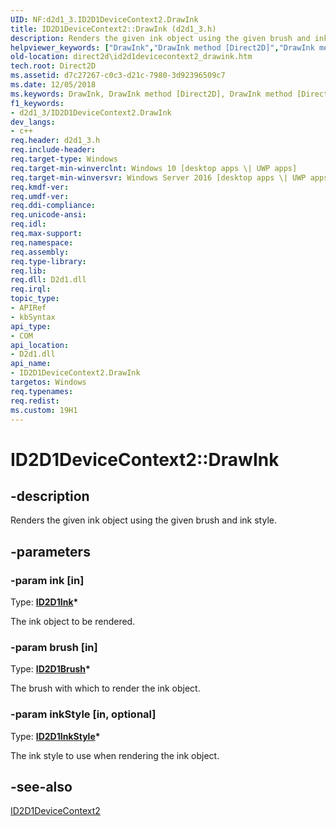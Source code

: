 ```yaml
---
UID: NF:d2d1_3.ID2D1DeviceContext2.DrawInk
title: ID2D1DeviceContext2::DrawInk (d2d1_3.h)
description: Renders the given ink object using the given brush and ink style.helpviewer_keywords: ["DrawInk","DrawInk method [Direct2D]","DrawInk method [Direct2D]","ID2D1DeviceContext2 interface","ID2D1DeviceContext2 interface [Direct2D]","DrawInk method","ID2D1DeviceContext2.DrawInk","ID2D1DeviceContext2::DrawInk","d2d1_3/ID2D1DeviceContext2::DrawInk","direct2d.id2d1devicecontext2_drawink"]
old-location: direct2d\id2d1devicecontext2_drawink.htm
tech.root: Direct2D
ms.assetid: d7c27267-c0c3-d21c-7980-3d92396509c7
ms.date: 12/05/2018
ms.keywords: DrawInk, DrawInk method [Direct2D], DrawInk method [Direct2D],ID2D1DeviceContext2 interface, ID2D1DeviceContext2 interface [Direct2D],DrawInk method, ID2D1DeviceContext2.DrawInk, ID2D1DeviceContext2::DrawInk, d2d1_3/ID2D1DeviceContext2::DrawInk, direct2d.id2d1devicecontext2_drawink
f1_keywords:
- d2d1_3/ID2D1DeviceContext2.DrawInk
dev_langs:
- c++
req.header: d2d1_3.h
req.include-header: 
req.target-type: Windows
req.target-min-winverclnt: Windows 10 [desktop apps \| UWP apps]
req.target-min-winversvr: Windows Server 2016 [desktop apps \| UWP apps]
req.kmdf-ver: 
req.umdf-ver: 
req.ddi-compliance: 
req.unicode-ansi: 
req.idl: 
req.max-support: 
req.namespace: 
req.assembly: 
req.type-library: 
req.lib: 
req.dll: D2d1.dll
req.irql: 
topic_type:
- APIRef
- kbSyntax
api_type:
- COM
api_location:
- D2d1.dll
api_name:
- ID2D1DeviceContext2.DrawInk
targetos: Windows
req.typenames: 
req.redist: 
ms.custom: 19H1
---
```


# ID2D1DeviceContext2::DrawInk


## -description


Renders the given ink object using the given brush and ink style.


## -parameters




### -param ink [in]

Type: <b><a href="https://docs.microsoft.com/windows/desktop/api/d2d1_3/nn-d2d1_3-id2d1ink">ID2D1Ink</a>*</b>

The ink object to be rendered.


### -param brush [in]

Type: <b><a href="https://docs.microsoft.com/windows/desktop/api/d2d1/nn-d2d1-id2d1brush">ID2D1Brush</a>*</b>

The brush with which to render the ink object.


### -param inkStyle [in, optional]

Type: <b><a href="https://docs.microsoft.com/windows/desktop/api/d2d1_3/nn-d2d1_3-id2d1inkstyle">ID2D1InkStyle</a>*</b>

The ink style to use when rendering the ink object.


## -see-also




<a href="https://docs.microsoft.com/windows/desktop/api/d2d1_3/nn-d2d1_3-id2d1devicecontext2">ID2D1DeviceContext2</a>
 

 

